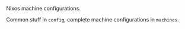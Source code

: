 Nixos machine configurations.

Common stuff in `config`, complete machine configurations in `machines`.
